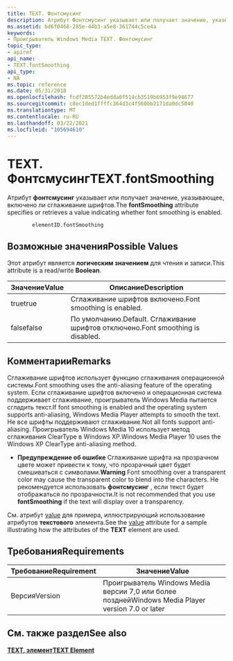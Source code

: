 ```yaml
---
title: TEXT. Фонтсмусинг
description: Атрибут Фонтсмусинг указывает или получает значение, указывающее, включено ли сглаживание шрифтов.
ms.assetid: bd6f0468-285e-44b3-a5e8-361744c5ce4a
keywords:
- Проигрыватель Windows Media TEXT. Фонтсмусинг
topic_type:
- apiref
api_name:
- TEXT.fontSmoothing
api_type:
- NA
ms.topic: reference
ms.date: 05/31/2018
ms.openlocfilehash: fcdf285572b4edda0f514cb3519b6953f9e94677
ms.sourcegitcommit: c8ec1ded1ffffc364d3c4f560bb2171da0dc5040
ms.translationtype: MT
ms.contentlocale: ru-RU
ms.lasthandoff: 03/22/2021
ms.locfileid: "105694610"
---
```

# <a name="textfontsmoothing"></a><span data-ttu-id="a8841-104">TEXT. Фонтсмусинг</span><span class="sxs-lookup"><span data-stu-id="a8841-104">TEXT.fontSmoothing</span></span>

<span data-ttu-id="a8841-105">Атрибут **фонтсмусинг** указывает или получает значение, указывающее, включено ли сглаживание шрифтов.</span><span class="sxs-lookup"><span data-stu-id="a8841-105">The **fontSmoothing** attribute specifies or retrieves a value indicating whether font smoothing is enabled.</span></span>

``` syntax
        elementID.fontSmoothing
```

## <a name="possible-values"></a><span data-ttu-id="a8841-106">Возможные значения</span><span class="sxs-lookup"><span data-stu-id="a8841-106">Possible Values</span></span>

<span data-ttu-id="a8841-107">Этот атрибут является **логическим значением** для чтения и записи.</span><span class="sxs-lookup"><span data-stu-id="a8841-107">This attribute is a read/write **Boolean**.</span></span>



| <span data-ttu-id="a8841-108">Значение</span><span class="sxs-lookup"><span data-stu-id="a8841-108">Value</span></span> | <span data-ttu-id="a8841-109">Описание</span><span class="sxs-lookup"><span data-stu-id="a8841-109">Description</span></span>                          |
|-------|--------------------------------------|
| <span data-ttu-id="a8841-110">true</span><span class="sxs-lookup"><span data-stu-id="a8841-110">true</span></span>  | <span data-ttu-id="a8841-111">Сглаживание шрифтов включено.</span><span class="sxs-lookup"><span data-stu-id="a8841-111">Font smoothing is enabled.</span></span>           |
| <span data-ttu-id="a8841-112">false</span><span class="sxs-lookup"><span data-stu-id="a8841-112">false</span></span> | <span data-ttu-id="a8841-113">По умолчанию.</span><span class="sxs-lookup"><span data-stu-id="a8841-113">Default.</span></span> <span data-ttu-id="a8841-114">Сглаживание шрифтов отключено.</span><span class="sxs-lookup"><span data-stu-id="a8841-114">Font smoothing is disabled.</span></span> |



 

## <a name="remarks"></a><span data-ttu-id="a8841-115">Комментарии</span><span class="sxs-lookup"><span data-stu-id="a8841-115">Remarks</span></span>

<span data-ttu-id="a8841-116">Сглаживание шрифтов использует функцию сглаживания операционной системы.</span><span class="sxs-lookup"><span data-stu-id="a8841-116">Font smoothing uses the anti-aliasing feature of the operating system.</span></span> <span data-ttu-id="a8841-117">Если сглаживание шрифтов включено и операционная система поддерживает сглаживание, проигрыватель Windows Media пытается сгладить текст.</span><span class="sxs-lookup"><span data-stu-id="a8841-117">If font smoothing is enabled and the operating system supports anti-aliasing, Windows Media Player attempts to smooth the text.</span></span> <span data-ttu-id="a8841-118">Не все шрифты поддерживают сглаживание.</span><span class="sxs-lookup"><span data-stu-id="a8841-118">Not all fonts support anti-aliasing.</span></span> <span data-ttu-id="a8841-119">Проигрыватель Windows Media 10 использует метод сглаживания ClearType в Windows XP.</span><span class="sxs-lookup"><span data-stu-id="a8841-119">Windows Media Player 10 uses the Windows XP ClearType anti-aliasing method.</span></span>

-   <span data-ttu-id="a8841-120">**Предупреждение об ошибке** Сглаживание шрифта на прозрачном цвете может привести к тому, что прозрачный цвет будет смешиваться с символами.</span><span class="sxs-lookup"><span data-stu-id="a8841-120">**Warning** Font smoothing over a transparent color may cause the transparent color to blend into the characters.</span></span> <span data-ttu-id="a8841-121">Не рекомендуется использовать **фонтсмусинг** , если текст будет отображаться по прозрачности.</span><span class="sxs-lookup"><span data-stu-id="a8841-121">It is not recommended that you use **fontSmoothing** if the text will display over a transparency.</span></span>

<span data-ttu-id="a8841-122">См. атрибут [value](text-value.md) для примера, иллюстрирующий использование атрибутов **текстового** элемента.</span><span class="sxs-lookup"><span data-stu-id="a8841-122">See the [value](text-value.md) attribute for a sample illustrating how the attributes of the **TEXT** element are used.</span></span>

## <a name="requirements"></a><span data-ttu-id="a8841-123">Требования</span><span class="sxs-lookup"><span data-stu-id="a8841-123">Requirements</span></span>



| <span data-ttu-id="a8841-124">Требование</span><span class="sxs-lookup"><span data-stu-id="a8841-124">Requirement</span></span> | <span data-ttu-id="a8841-125">Значение</span><span class="sxs-lookup"><span data-stu-id="a8841-125">Value</span></span> |
|--------------------|------------------------------------------------------|
| <span data-ttu-id="a8841-126">Версия</span><span class="sxs-lookup"><span data-stu-id="a8841-126">Version</span></span><br/> | <span data-ttu-id="a8841-127">Проигрыватель Windows Media версии 7,0 или более поздней</span><span class="sxs-lookup"><span data-stu-id="a8841-127">Windows Media Player version 7.0 or later</span></span><br/> |



## <a name="see-also"></a><span data-ttu-id="a8841-128">См. также раздел</span><span class="sxs-lookup"><span data-stu-id="a8841-128">See also</span></span>

<dl> <dt>

[<span data-ttu-id="a8841-129">**TEXT, элемент**</span><span class="sxs-lookup"><span data-stu-id="a8841-129">**TEXT Element**</span></span>](text-element.md)
</dt> </dl>

 

 





